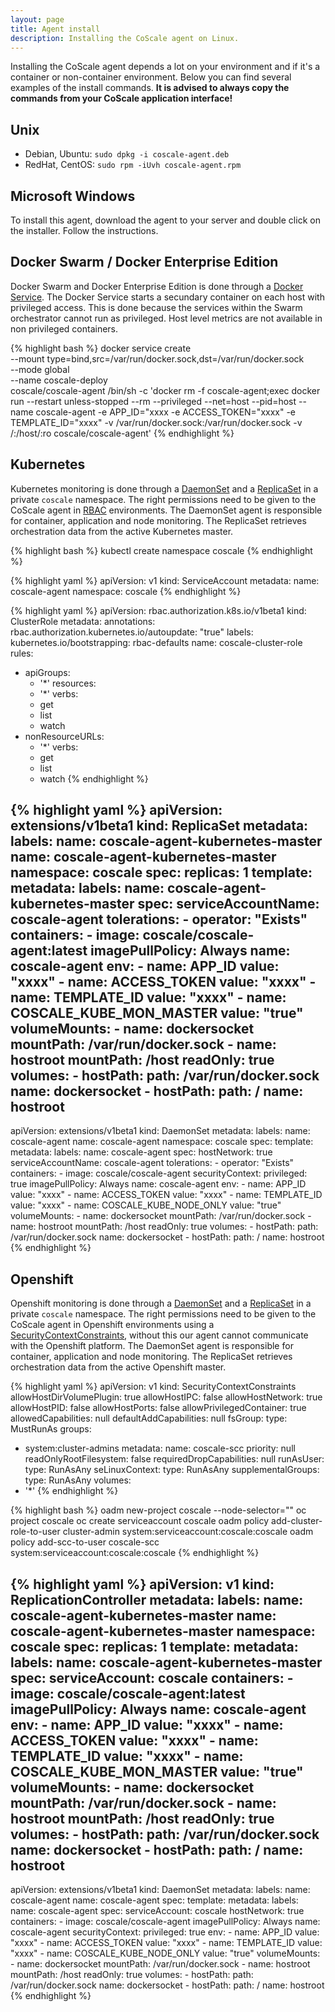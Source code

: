 ```yaml
---
layout: page
title: Agent install
description: Installing the CoScale agent on Linux.
---
```


Installing the CoScale agent depends a lot on your environment and if it's a container or non-container environment. Below you can find several examples of the install commands. **It is advised to always copy the commands from your CoScale application interface!**

## Unix

* Debian, Ubuntu: `sudo dpkg -i coscale-agent.deb`
* RedHat, CentOS: `sudo rpm -iUvh coscale-agent.rpm`

## Microsoft Windows

To install this agent, download the agent to your server and double click on the installer. Follow the instructions.

## Docker Swarm / Docker Enterprise Edition

Docker Swarm and Docker Enterprise Edition is done through a [Docker Service](https://docs.docker.com/engine/reference/commandline/service_create/). The Docker Service starts a secundary container on each host with privileged access. This is done because the services within the Swarm orchestrator cannot run as privileged. Host level metrics are not available in non privileged containers.

{% highlight bash %}
docker service create \
--mount type=bind,src=/var/run/docker.sock,dst=/var/run/docker.sock \
--mode global \
--name coscale-deploy \
coscale/coscale-agent /bin/sh -c 'docker rm -f coscale-agent;exec docker run --restart unless-stopped --rm --privileged --net=host --pid=host --name coscale-agent -e APP_ID="xxxx -e ACCESS_TOKEN="xxxx" -e TEMPLATE_ID="xxxx" -v /var/run/docker.sock:/var/run/docker.sock -v /:/host/:ro coscale/coscale-agent'
{% endhighlight %}

## Kubernetes

Kubernetes monitoring is done through a [DaemonSet](https://kubernetes.io/docs/concepts/workloads/controllers/daemonset/) and a [ReplicaSet](https://kubernetes.io/docs/concepts/workloads/controllers/replicaset/) in a private `coscale` namespace. The right permissions need to be given to the CoScale agent in [RBAC](https://kubernetes.io/docs/admin/authorization/rbac/) environments. The DaemonSet agent is responsible for container, application and node monitoring. The ReplicaSet retrieves orchestration data from the active Kubernetes master.

{% highlight bash %}
kubectl create namespace coscale
{% endhighlight %}

{% highlight yaml %}
apiVersion: v1
kind: ServiceAccount
metadata:
  name: coscale-agent
  namespace: coscale
{% endhighlight %}

{% highlight yaml %}
apiVersion: rbac.authorization.k8s.io/v1beta1
kind: ClusterRole
metadata:
  annotations:
    rbac.authorization.kubernetes.io/autoupdate: "true"
  labels:
    kubernetes.io/bootstrapping: rbac-defaults
  name: coscale-cluster-role
rules:
- apiGroups:
  - '*'
  resources:
  - '*'
  verbs:
  - get
  - list
  - watch
- nonResourceURLs:
  - '*'
  verbs:
  - get
  - list
  - watch
{% endhighlight %}

{% highlight yaml %}
apiVersion: extensions/v1beta1
kind: ReplicaSet
metadata:
  labels:
    name: coscale-agent-kubernetes-master
  name: coscale-agent-kubernetes-master
  namespace: coscale
spec:
  replicas: 1
  template:
    metadata:
      labels:
        name: coscale-agent-kubernetes-master
    spec:
      serviceAccountName: coscale-agent
      tolerations:
        - operator: "Exists"
      containers:
      - image: coscale/coscale-agent:latest
        imagePullPolicy: Always
        name: coscale-agent
        env:
        - name: APP_ID
          value: "xxxx"
        - name: ACCESS_TOKEN
          value: "xxxx"
        - name: TEMPLATE_ID
          value: "xxxx"
        - name: COSCALE_KUBE_MON_MASTER
          value: "true"
        volumeMounts:
        - name: dockersocket
          mountPath: /var/run/docker.sock
        - name: hostroot
          mountPath: /host
          readOnly: true
      volumes:
      - hostPath:
          path: /var/run/docker.sock
        name: dockersocket
      - hostPath:
          path: /
        name: hostroot
---
apiVersion: extensions/v1beta1
kind: DaemonSet
metadata:
  labels:
    name: coscale-agent
  name: coscale-agent
  namespace: coscale
spec:
  template:
    metadata:
      labels:
        name: coscale-agent
    spec:
      hostNetwork: true
      serviceAccountName: coscale-agent
      tolerations:
        - operator: "Exists"
      containers:
      - image: coscale/coscale-agent
        securityContext:
          privileged: true
        imagePullPolicy: Always
        name: coscale-agent
        env:
        - name: APP_ID
          value: "xxxx"
        - name: ACCESS_TOKEN
          value: "xxxx"
        - name: TEMPLATE_ID
          value: "xxxx"
        - name: COSCALE_KUBE_NODE_ONLY
          value: "true"
        volumeMounts:
        - name: dockersocket
          mountPath: /var/run/docker.sock
        - name: hostroot
          mountPath: /host
          readOnly: true
      volumes:
      - hostPath:
          path: /var/run/docker.sock
        name: dockersocket
      - hostPath:
          path: /
        name: hostroot
{% endhighlight %}

## Openshift

Openshift monitoring is done through a [DaemonSet](https://kubernetes.io/docs/concepts/workloads/controllers/daemonset/) and a [ReplicaSet](https://kubernetes.io/docs/concepts/workloads/controllers/replicaset/) in a private `coscale` namespace. The right permissions need to be given to the CoScale agent in Openshift environments using a [SecurityContextConstraints](https://docs.openshift.org/latest/admin_guide/manage_scc.html), without this our agent cannot communicate with the Openshift platform. The DaemonSet agent is responsible for container, application and node monitoring. The ReplicaSet retrieves orchestration data from the active Openshift master.

{% highlight yaml %}
apiVersion: v1
kind: SecurityContextConstraints
allowHostDirVolumePlugin: true
allowHostIPC: false
allowHostNetwork: true
allowHostPID: false
allowHostPorts: false
allowPrivilegedContainer: true
allowedCapabilities: null
defaultAddCapabilities: null
fsGroup:
  type: MustRunAs
groups:
- system:cluster-admins
metadata:
  name: coscale-scc
priority: null
readOnlyRootFilesystem: false
requiredDropCapabilities: null
runAsUser:
  type: RunAsAny
seLinuxContext:
  type: RunAsAny
supplementalGroups:
  type: RunAsAny
volumes:
- '*'
{% endhighlight %}

{% highlight bash %}
oadm new-project coscale --node-selector=""
oc project coscale
oc create serviceaccount coscale
oadm policy add-cluster-role-to-user cluster-admin system:serviceaccount:coscale:coscale
oadm policy add-scc-to-user coscale-scc system:serviceaccount:coscale:coscale
{% endhighlight %}

{% highlight yaml %}
apiVersion: v1
kind: ReplicationController
metadata:
  labels:
    name: coscale-agent-kubernetes-master
  name: coscale-agent-kubernetes-master
  namespace: coscale
spec:
  replicas: 1
  template:
    metadata:
      labels:
        name: coscale-agent-kubernetes-master
    spec:
      serviceAccount: coscale
      containers:
      - image: coscale/coscale-agent:latest
        imagePullPolicy: Always
        name: coscale-agent
        env:
        - name: APP_ID
          value: "xxxx"
        - name: ACCESS_TOKEN
          value: "xxxx"
        - name: TEMPLATE_ID
          value: "xxxx"
        - name: COSCALE_KUBE_MON_MASTER
          value: "true"
        volumeMounts:
        - name: dockersocket
          mountPath: /var/run/docker.sock
        - name: hostroot
          mountPath: /host
          readOnly: true
      volumes:
      - hostPath:
          path: /var/run/docker.sock
        name: dockersocket
      - hostPath:
          path: /
        name: hostroot
---
apiVersion: extensions/v1beta1
kind: DaemonSet
metadata:
  labels:
    name: coscale-agent
  name: coscale-agent
spec:
  template:
    metadata:
      labels:
        name: coscale-agent
    spec:
      serviceAccount: coscale
      hostNetwork: true
      containers:
      - image: coscale/coscale-agent
        imagePullPolicy: Always
        name: coscale-agent
        securityContext:
          privileged: true
        env:
        - name: APP_ID
          value: "xxxx"
        - name: ACCESS_TOKEN
          value: "xxxx"
        - name: TEMPLATE_ID
          value: "xxxx"
        - name: COSCALE_KUBE_NODE_ONLY
          value: "true"
        volumeMounts:
        - name: dockersocket
          mountPath: /var/run/docker.sock
        - name: hostroot
          mountPath: /host
          readOnly: true
      volumes:
      - hostPath:
          path: /var/run/docker.sock
        name: dockersocket
      - hostPath:
          path: /
        name: hostroot
{% endhighlight %}
